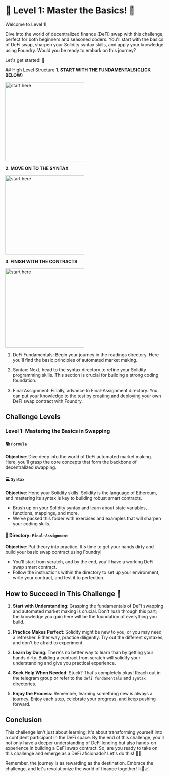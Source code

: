 # 🚀 Level 1: Master the Basics! 🌟
Welcome to Level 1!
 
Dive into the world of decentralized finance (DeFi) swap with this challenge, perfect for both beginners and seasoned coders. You'll start with the basics of DeFi swap, sharpen your Solidity syntax skills, and apply your knowledge using Foundry. Would you be ready to embark on this journey? 

Let's get started! 💪

## High Level Structure
**1. START WITH THE FUNDAMENTALS(CLICK BELOW)**

[<img alt="start here" width="250px" src="../images/defi_fundamentals.png" />](./Assignment/Formula.md)

**2. MOVE ON TO THE SYNTAX**

[<img alt="start here" width="250px" src="../images/syntax.png" />](./Assignment/Syntax.md)

**3. FINISH WITH THE CONTRACTS**

[<img alt="start here" width="250px" src="../images/contracts.png" />](./Assignment/Readme.md)

1. DeFi Fundamentals: Begin your journey in the readings directory. Here you'll find the basic principles of automated market making.

2. Syntax: Next, head to the syntax directory to refine your Solidity programming skills. This section is crucial for building a strong coding foundation.

3. Final Assignment: Finally, advance to Final-Assignment directory. You can put your knowledge to the test by creating and deploying your own DeFi swap contract with Foundry.

## Challenge Levels

### Level 1: Mastering the Basics in Swapping

#### 📚 `Formula`
**Objective**: Dive deep into the world of DeFi automated market making. Here, you'll grasp the core concepts that form the backbone of decentralized swapping.

#### 💻 `Syntax`
**Objective**: Hone your Solidity skills. Solidity is the language of Ethereum, and mastering its syntax is key to building robust smart contracts.
- Brush up on your Solidity syntax and learn about state variables, functions, mappings, and more.
- We've packed this folder with exercises and examples that will sharpen your coding skills.

#### 🔧 Directory: `Final-Assignment`
**Objective**: Put theory into practice. It's time to get your hands dirty and build your basic swap contract using Foundry!
- You'll start from scratch, and by the end, you'll have a working DeFi swap smart contract.
- Follow the instructions within the directory to set up your environment, write your contract, and test it to perfection.

## How to Succeed in This Challenge 🌟

1. **Start with Understanding**: Grasping the fundamentals of DeFi swapping and automated market making is crucial. Don't rush through this part; the knowledge you gain here will be the foundation of everything you build.

2. **Practice Makes Perfect**: Solidity might be new to you, or you may need a refresher. Either way, practice diligently. Try out the different syntaxes, and don't be afraid to experiment.

3. **Learn by Doing**: There's no better way to learn than by getting your hands dirty. Building a contract from scratch will solidify your understanding and give you practical experience.

4. **Seek Help When Needed**: Stuck? That's completely okay! Reach out in the telegram group or refer to the `defi_fundamentals` and `syntax` directories.

5. **Enjoy the Process**: Remember, learning something new is always a journey. Enjoy each step, celebrate your progress, and keep pushing forward.

## Conclusion

This challenge isn't just about learning; it's about transforming yourself into a confident participant in the DeFi space. By the end of this challenge, you'll not only have a deeper understanding of DeFi lending but also hands-on experience in building a DeFi swap contract. So, are you ready to take on this challenge and emerge as a DeFi aficionado? Let's do this! 🚀🌟

Remember, the journey is as rewarding as the destination. Embrace the challenge, and let's revolutionize the world of finance together! 💥💼📈